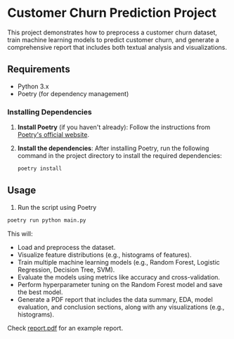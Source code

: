 # Customer Churn Prediction Project

This project demonstrates how to preprocess a customer churn dataset, train machine learning models to predict customer churn, and generate a comprehensive report that includes both textual analysis and visualizations.

## Requirements

- Python 3.x
- Poetry (for dependency management)

### Installing Dependencies

1. **Install Poetry** (if you haven't already):
   Follow the instructions from [Poetry's official website](https://python-poetry.org/docs/#installation).

2. **Install the dependencies**:
   After installing Poetry, run the following command in the project directory to install the required dependencies:

   ```bash
   poetry install
   ```

## Usage

1. Run the script using Poetry
```bash
poetry run python main.py
```
This will:
- Load and preprocess the dataset.
- Visualize feature distributions (e.g., histograms of features).
- Train multiple machine learning models (e.g., Random Forest, Logistic Regression, Decision Tree, SVM).
- Evaluate the models using metrics like accuracy and cross-validation.
- Perform hyperparameter tuning on the Random Forest model and save the best model.
- Generate a PDF report that includes the data summary, EDA, model evaluation, and conclusion sections, along with any visualizations (e.g., histograms).

Check [report.pdf](./report.pdf) for an example report.
